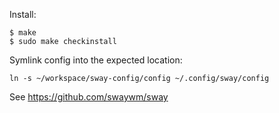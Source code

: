 Install:

    $ make
    $ sudo make checkinstall

Symlink config into the expected location:

    ln -s ~/workspace/sway-config/config ~/.config/sway/config

See https://github.com/swaywm/sway
